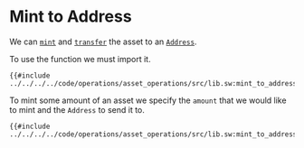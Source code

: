 # Mint to Address

We can [`mint`](mint.md) and [`transfer`](../transfer/index.md) the asset to an [`Address`](../../namespace/address.md).

To use the function we must import it.

```sway
{{#include ../../../../code/operations/asset_operations/src/lib.sw:mint_to_address_import}}
```

To mint some amount of an asset we specify the `amount` that we would like to mint and the `Address` to send it to. 

```sway
{{#include ../../../../code/operations/asset_operations/src/lib.sw:mint_to_address}}
```

